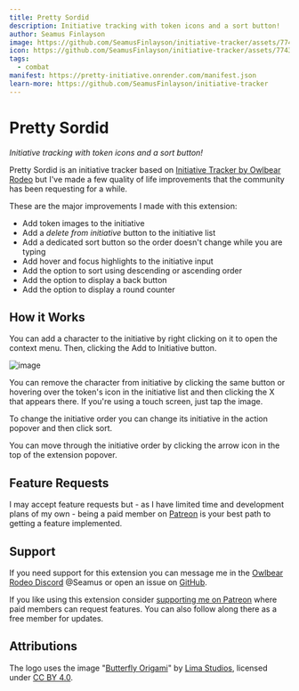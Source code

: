 ```yaml
---
title: Pretty Sordid
description: Initiative tracking with token icons and a sort button!
author: Seamus Finlayson
image: https://github.com/SeamusFinlayson/initiative-tracker/assets/77430559/18bfafe8-2285-4f70-899f-ba8098f32757
icon: https://github.com/SeamusFinlayson/initiative-tracker/assets/77430559/fbab4357-4c5e-45af-a2d6-a83cf30c7ae8
tags:
  - combat
manifest: https://pretty-initiative.onrender.com/manifest.json
learn-more: https://github.com/SeamusFinlayson/initiative-tracker
---
```


# Pretty Sordid

_Initiative tracking with token icons and a sort button!_

Pretty Sordid is an initiative tracker based on [Initiative Tracker by Owlbear Rodeo](https://extensions.owlbear.rodeo/initiative-tracker) but I've made a few quality of life improvements that the community has been requesting for a while.

These are the major improvements I made with this extension:

- Add token images to the initiative
- Add a _delete from initiative_ button to the initiative list
- Add a dedicated sort button so the order doesn't change while you are typing
- Add hover and focus highlights to the initiative input
- Add the option to sort using descending or ascending order
- Add the option to display a back button
- Add the option to display a round counter

## How it Works

You can add a character to the initiative by right clicking on it to open the context menu. Then, clicking the Add to Initiative button.

![image](https://github.com/SeamusFinlayson/initiative-tracker/assets/77430559/d5ce4329-ab90-440d-8432-5aeaacf5daaf)

You can remove the character from initiative by clicking the same button or hovering over the token's icon in the initiative list and then clicking the X that appears there. If you're using a touch screen, just tap the image.

To change the initiative order you can change its initiative in the action popover and then click sort.

You can move through the initiative order by clicking the arrow icon in the top of the extension popover.

## Feature Requests

I may accept feature requests but - as I have limited time and development plans of my own - being a paid member on [Patreon](https://www.patreon.com/SeamusFinlayson) is your best path to getting a feature implemented.

## Support

If you need support for this extension you can message me in the [Owlbear Rodeo Discord](https://discord.gg/yWSErB6Qaj) @Seamus or open an issue on [GitHub](https://github.com/SeamusFinlayson/initiative-tracker).

If you like using this extension consider [supporting me on Patreon](https://www.patreon.com/SeamusFinlayson) where paid members can request features. You can also follow along there as a free member for updates.

## Attributions

The logo uses the image "[Butterfly Origami](https://www.svgrepo.com/svg/423822/butterfly-origami-paper)" by [Lima Studios](https://dribbble.com/limastd?ref=svgrepo.com), licensed under [CC BY 4.0](https://creativecommons.org/licenses/by/4.0/).
